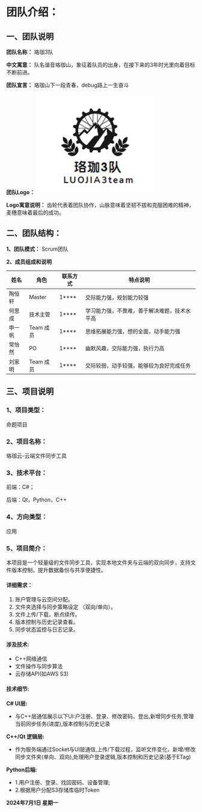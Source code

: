 # 团队介绍：

## 一、团队说明

__团队名称：__
珞珈3队

__中文寓意：__
队名谐音珞珈山，象征着队员的出身，在接下来的3年时光里向着目标不断前进。

__团队宣言：__
珞珈山下一段青春，debug路上一生奋斗

__团队Logo：__
	![teamlogo](teamlogo.png)

__Logo寓意说明：__
齿轮代表着团队协作，山脉意味着坚韧不拔和克服困难的精神，麦穗意味着最后的成功。

## __二、团队结构：__

__1、团队模式：__
Scrum团队

__2、成员组成和说明__

| 姓名  | 角色      | 联系方式        | 特点说明                   |
|-----|----------|-------------|------------------------|
| 陶恒轩 | Master  | 1**** | 交际能力强，规划能力较强           |
| 何思成 | 技术主管    | 1**** | 学习能力强，不畏难，善于解决难题，技术水平高 |
| 申一帆 | Team 成员 | 1**** | 思维拓展能力强，想的全面，动手能力强     |
| 常怡然 | PO      | 1**** | 幽默风趣，交际能力强，执行力高        |
| 刘家明 | Team 成员 | 1**** | 交际较弱，动手较强，能够较为良好完成任务   |


## __三、项目说明__

### 1、项目类型：

  命题项目

### 2、项目名称：

  珞珈云-云端文件同步工具

### 3、技术平台：

  前端：C\#；

  后端：Qt，Python，C\+\+

### 4、方向类型：

应用

### 5、项目简介：

本项目是一个轻量级的文件同步工具，实现本地文件夹与云端的双向同步，支持文件版本控制，提升数据备份与共享便捷性。

#### 详细需求：
1. 账户管理与云空间分配。
2. 文件夹选择与同步策略设定 （双向/单向）。
3. 文件上传/下载，断点续传。
4. 版本控制与历史记录查看。
5. 同步状态监控与日志记录。

#### 涉及技术:
- C++网络通信
- 文件操作与同步算法
- 云存储API(如AWS S3)

#### 技术细节:

__C# UI层:__
- 与C++层通信展示以下UI:户注册、登录、修改密码、登出,新增同步任务,管理当前同步任务(进度),版本控制与历史记录

__C++/Qt 逻辑层:__
- 作为服务端通过Socket与UI层通信,上传/下载过程，监听文件变化，新增/修改同步文件夹(单向、双向),处理用户登录逻辑,版本控制和历史记录(基于ETag)

__Python后端:__
- 1.用户注册、登录、找回密码、设备管理;
- 2.根据用户分配S3存储库临时Token

**2024年7月1日 星期一**
